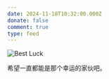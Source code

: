 ```yaml
---
date: 2024-11-18T10:32:00.000Z
donate: false
comment: true
type: feed
---
```


![Best Luck](/feed/best-luck.png)

希望一直都能是那个幸运的家伙吧。
